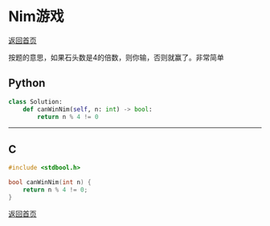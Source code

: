 # Nim游戏
[返回首页](../README.md)

按题的意思，如果石头数是4的倍数，则你输，否则就赢了。非常简单
## Python
```python
class Solution:
    def canWinNim(self, n: int) -> bool:
        return n % 4 != 0
```
---

## C
```c
#include <stdbool.h>

bool canWinNim(int n) {
    return n % 4 != 0;
}
```
[返回首页](../README.md)